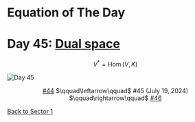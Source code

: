# Equation of The Day

# Day 45: [Dual space](https://en.wikipedia.org/wiki/Dual_space)

$$V^*=\operatorname{Hom}(V,K)$$

<picture><img alt="Day 45" src="0045.png"></picture>

<center><a href="0044.html">#44</a> $\qquad\leftarrow\qquad$ #45 (July 19, 2024) $\qquad\rightarrow\qquad$ <a href="0046.html">#46</a></center>

[Back to Sector 1](../0-63.md)

<script src="https://utteranc.es/client.js" repo="12AbBa/eotd" issue-term="pathname" theme="github-light" crossorigin="anonymous" async> </script>